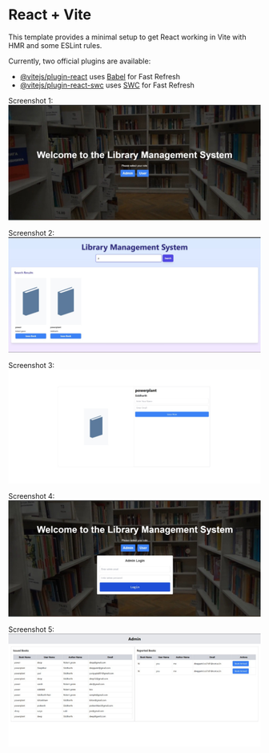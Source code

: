 # React + Vite

This template provides a minimal setup to get React working in Vite with HMR and some ESLint rules.

Currently, two official plugins are available:

- [@vitejs/plugin-react](https://github.com/vitejs/vite-plugin-react/blob/main/packages/plugin-react/README.md) uses [Babel](https://babeljs.io/) for Fast Refresh
- [@vitejs/plugin-react-swc](https://github.com/vitejs/vite-plugin-react-swc) uses [SWC](https://swc.rs/) for Fast Refresh

Screenshot 1:
![alt text](1st.jpg)

Screenshot 2:
![alt text](2nd.jpg)

Screenshot 3:
![alt text](3rd.jpg)

Screenshot 4:
![alt text](4th.jpg)

Screenshot 5:
![alt text](5th.jpg)
